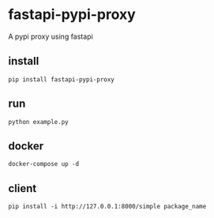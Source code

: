 # fastapi-pypi-proxy
A pypi proxy using fastapi


## install
```
pip install fastapi-pypi-proxy
```

## run
```
python example.py
```

## docker
```
docker-compose up -d
```

## client
```
pip install -i http://127.0.0.1:8000/simple package_name
```